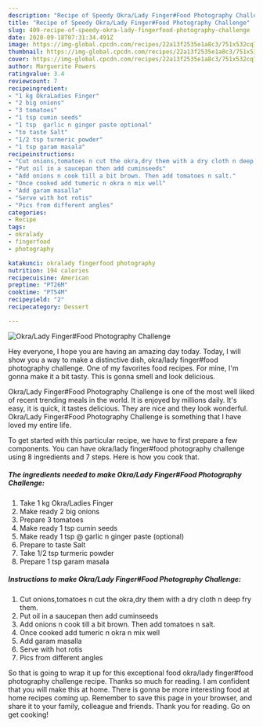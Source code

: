 ```yaml
---
description: "Recipe of Speedy Okra/Lady Finger#Food Photography Challenge"
title: "Recipe of Speedy Okra/Lady Finger#Food Photography Challenge"
slug: 409-recipe-of-speedy-okra-lady-fingerfood-photography-challenge
date: 2020-09-18T07:31:34.491Z
image: https://img-global.cpcdn.com/recipes/22a13f2535e1a8c3/751x532cq70/okralady-fingerfood-photography-challenge-recipe-main-photo.jpg
thumbnail: https://img-global.cpcdn.com/recipes/22a13f2535e1a8c3/751x532cq70/okralady-fingerfood-photography-challenge-recipe-main-photo.jpg
cover: https://img-global.cpcdn.com/recipes/22a13f2535e1a8c3/751x532cq70/okralady-fingerfood-photography-challenge-recipe-main-photo.jpg
author: Marguerite Powers
ratingvalue: 3.4
reviewcount: 7
recipeingredient:
- "1 kg OkraLadies Finger"
- "2 big onions"
- "3 tomatoes"
- "1 tsp cumin seeds"
- "1 tsp  garlic n ginger paste optional"
- "to taste Salt"
- "1/2 tsp turmeric powder"
- "1 tsp garam masala"
recipeinstructions:
- "Cut onions,tomatoes n cut the okra,dry them with a dry cloth n deep fry them."
- "Put oil in a saucepan then add cuminseeds"
- "Add onions n cook till a bit brown. Then add tomatoes n salt."
- "Once cooked add tumeric n okra n mix well"
- "Add garam masalla"
- "Serve with hot rotis"
- "Pics from different angles"
categories:
- Recipe
tags:
- okralady
- fingerfood
- photography

katakunci: okralady fingerfood photography 
nutrition: 194 calories
recipecuisine: American
preptime: "PT26M"
cooktime: "PT54M"
recipeyield: "2"
recipecategory: Dessert

---
```



![Okra/Lady Finger#Food Photography Challenge](https://img-global.cpcdn.com/recipes/22a13f2535e1a8c3/751x532cq70/okralady-fingerfood-photography-challenge-recipe-main-photo.jpg)

Hey everyone, I hope you are having an amazing day today. Today, I will show you a way to make a distinctive dish, okra/lady finger#food photography challenge. One of my favorites food recipes. For mine, I'm gonna make it a bit tasty. This is gonna smell and look delicious.



Okra/Lady Finger#Food Photography Challenge is one of the most well liked of recent trending meals in the world. It is enjoyed by millions daily. It's easy, it is quick, it tastes delicious. They are nice and they look wonderful. Okra/Lady Finger#Food Photography Challenge is something that I have loved my entire life.


To get started with this particular recipe, we have to first prepare a few components. You can have okra/lady finger#food photography challenge using 8 ingredients and 7 steps. Here is how you cook that.

<!--inarticleads1-->

##### The ingredients needed to make Okra/Lady Finger#Food Photography Challenge:

1. Take 1 kg Okra/Ladies Finger
1. Make ready 2 big onions
1. Prepare 3 tomatoes
1. Make ready 1 tsp cumin seeds
1. Make ready 1 tsp @ garlic n ginger paste (optional)
1. Prepare to taste Salt
1. Take 1/2 tsp turmeric powder
1. Prepare 1 tsp garam masala




<!--inarticleads2-->

##### Instructions to make Okra/Lady Finger#Food Photography Challenge:

1. Cut onions,tomatoes n cut the okra,dry them with a dry cloth n deep fry them.
1. Put oil in a saucepan then add cuminseeds
1. Add onions n cook till a bit brown. Then add tomatoes n salt.
1. Once cooked add tumeric n okra n mix well
1. Add garam masalla
1. Serve with hot rotis
1. Pics from different angles




So that is going to wrap it up for this exceptional food okra/lady finger#food photography challenge recipe. Thanks so much for reading. I am confident that you will make this at home. There is gonna be more interesting food at home recipes coming up. Remember to save this page in your browser, and share it to your family, colleague and friends. Thank you for reading. Go on get cooking!
